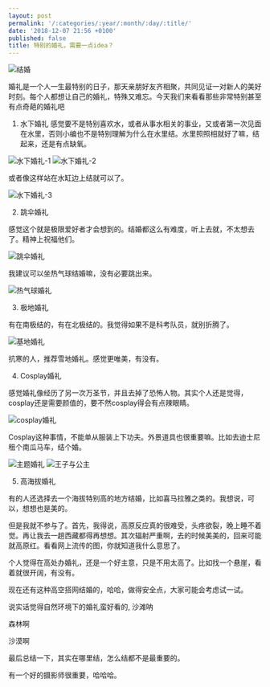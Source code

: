 ```yaml
---
layout: post
permalink: '/:categories/:year/:month/:day/:title/'
date: '2018-12-07 21:56 +0100'
published: false
title: 特别的婚礼，需要一点idea？
---
```


![结婚]({{site.baseurl}}/uploads/19-unexpected-wedding-costs-and-how-to-budget-for-them.jpg)

婚礼是一个人一生最特别的日子，那天亲朋好友齐相聚，共同见证一对新人的美好时刻。每个人都想让自己的婚礼，特殊又难忘。今天我们来看看那些非常特别甚至有点奇葩的婚礼吧

1. 水下婚礼
感觉要不是特别喜欢水，或者从事水相关的事业，又或者第一次见面在水里，否则小编也不是特别理解为什么在水里结。水里照照相就好了嘛，结起来，还是有点缺氧。

![水下婚礼-1]({{site.baseurl}}/uploads/Underwater-Wedding.jpg)
![水下婚礼-2]({{site.baseurl}}/uploads/504759650e5840dc80c51ddea395d823.jpeg)

或者像这样站在水缸边上结就可以了。

![水下婚礼-3]({{site.baseurl}}/uploads/Underwater800x365.jpg)

2. 跳伞婚礼

感觉这个就是极限爱好者才会想到的。结婚都这么有难度，听上去就，不太想去了。精神上祝福他们。

![跳伞婚礼]({{site.baseurl}}/uploads/612796-largest_2661-1422541341.jpg)

我建议可以坐热气球结婚嘛，没有必要跳出来。

![热气球婚礼]({{site.baseurl}}/uploads/20c46267b535adb69a0becdad5b67f65.jpg)

3. 极地婚礼

有在南极结的，有在北极结的。我觉得如果不是科考队员，就别折腾了。

![基地婚礼]({{site.baseurl}}/uploads/cont-1113714-10448881.jpg)

抗寒的人，推荐雪地婚礼。感觉更唯美，有没有。



4. Cosplay婚礼

感觉婚礼像经历了另一次万圣节，并且去掉了恐怖人物。其实个人还是觉得，cosplay还是需要颜值的，要不然cosplay得会有点辣眼睛。

![cosplay婚礼]({{site.baseurl}}/uploads/Nathan-Gibbs-and-Amanda-Billingtons-Shrek-themed-wedding.jpg)

Cosplay这种事情，不能单从服装上下功夫。外景道具也很重要嘛。比如去迪士尼租个南瓜马车，结个婚。

![主题婚礼]({{site.baseurl}}/uploads/a12.jpg)
![王子与公主]({{site.baseurl}}/uploads/disney-wedding-dresses-2.jpg)

5. 高海拔婚礼

有的人还选择去一个海拔特别高的地方结婚，比如喜马拉雅之类的。我想说，可以，想想也是美的。



但是我就不参与了。首先，我得说，高原反应真的很难受，头疼欲裂，晚上睡不着觉。再让我去一趟西藏都得再想想。其次辐射严重啊，去的时候美美的，回来可能就高原红。看看网上流传的图，你就知道我什么意思了。



个人觉得在高处办婚礼，还是一个好主意，只是不用太高了。比如找一个悬崖，看着就很开阔，有没有。



现在还有这种高空搭网结婚的，哈哈，做得安全点，大家可能会考虑试一试。

说实话觉得自然环境下的婚礼蛮好看的, 沙滩呐

森林啊



沙漠啊



最后总结一下，其实在哪里结，怎么结都不是最重要的。

有一个好的摄影师很重要，哈哈哈。
